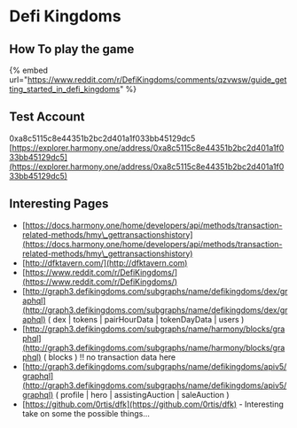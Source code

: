 # Defi Kingdoms

## How To play the game

{% embed url="https://www.reddit.com/r/DefiKingdoms/comments/qzvwsw/guide_getting_started_in_defi_kingdoms" %}

## Test Account

0xa8c5115c8e44351b2bc2d401a1f033bb45129dc5\
[https://explorer.harmony.one/address/0xa8c5115c8e44351b2bc2d401a1f033bb45129dc5](https://explorer.harmony.one/address/0xa8c5115c8e44351b2bc2d401a1f033bb45129dc5)

## Interesting Pages

* [https://docs.harmony.one/home/developers/api/methods/transaction-related-methods/hmy\_gettransactionshistory](https://docs.harmony.one/home/developers/api/methods/transaction-related-methods/hmy\_gettransactionshistory)
* [http://dfktavern.com/](http://dfktavern.com)
* [https://www.reddit.com/r/DefiKingdoms/](https://www.reddit.com/r/DefiKingdoms/)
* [http://graph3.defikingdoms.com/subgraphs/name/defikingdoms/dex/graphql](http://graph3.defikingdoms.com/subgraphs/name/defikingdoms/dex/graphql) ( dex | tokens | pairHourData | tokenDayData | users )
* [http://graph3.defikingdoms.com/subgraphs/name/harmony/blocks/graphql](http://graph3.defikingdoms.com/subgraphs/name/harmony/blocks/graphql) ( blocks ) !! no transaction data here
* [http://graph3.defikingdoms.com/subgraphs/name/defikingdoms/apiv5/graphql](http://graph3.defikingdoms.com/subgraphs/name/defikingdoms/apiv5/graphql) ( profile | hero | assistingAuction | saleAuction )
* [https://github.com/0rtis/dfk](https://github.com/0rtis/dfk) - Interesting take on some the possible things...
